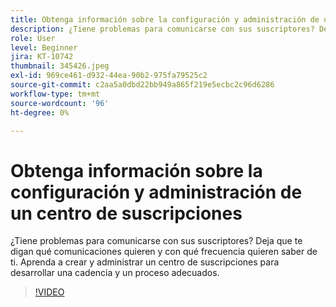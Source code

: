 ```yaml
---
title: Obtenga información sobre la configuración y administración de un centro de suscripciones
description: ¿Tiene problemas para comunicarse con sus suscriptores? Deja que te digan qué comunicaciones quieren y con qué frecuencia quieren saber de ti. Aprenda a crear y administrar un centro de suscripciones para desarrollar una cadencia y un proceso adecuados.
role: User
level: Beginner
jira: KT-10742
thumbnail: 345426.jpeg
exl-id: 969ce461-d932-44ea-90b2-975fa79525c2
source-git-commit: c2aa5a0dbd22bb949a865f219e5ecbc2c96d6286
workflow-type: tm+mt
source-wordcount: '96'
ht-degree: 0%

---
```


# Obtenga información sobre la configuración y administración de un centro de suscripciones

¿Tiene problemas para comunicarse con sus suscriptores? Deja que te digan qué comunicaciones quieren y con qué frecuencia quieren saber de ti. Aprenda a crear y administrar un centro de suscripciones para desarrollar una cadencia y un proceso adecuados.

>[!VIDEO](https://video.tv.adobe.com/v/345426/?quality=12&learn=on)
